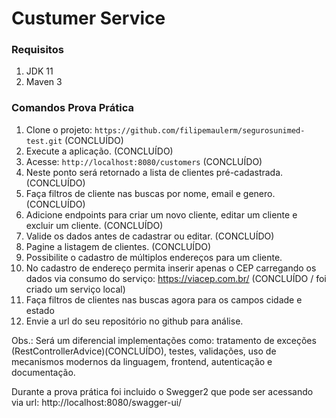 # Custumer Service

### Requisitos

1. JDK 11
1. Maven 3

### Comandos Prova Prática

1. Clone o projeto: `https://github.com/filipemaulerm/segurosunimed-test.git` (CONCLUÍDO)
2. Execute a aplicação. (CONCLUÍDO)
3. Acesse: `http://localhost:8080/customers` (CONCLUÍDO)
4. Neste ponto será retornado a lista de clientes pré-cadastrada. (CONCLUÍDO)
5. Faça filtros de cliente nas buscas por nome, email e genero. (CONCLUÍDO)
6. Adicione endpoints para criar um novo cliente, editar um cliente e excluir um cliente. (CONCLUÍDO)
7. Valide os dados antes de cadastrar ou editar. (CONCLUÍDO)
8. Pagine a listagem de clientes. (CONCLUÍDO)
9. Possibilite o cadastro de múltiplos endereços para um cliente.
10. No cadastro de endereço permita inserir apenas o CEP carregando os dados via consumo do serviço: https://viacep.com.br/ (CONCLUÍDO / foi criado um serviço local)
11. Faça filtros de clientes nas buscas agora para os campos cidade e estado
12. Envie a url do seu repositório no github para análise.

Obs.: Será um diferencial implementações como: tratamento de exceções (RestControllerAdvice)(CONCLUÍDO), 
testes, validações, uso de mecanismos modernos da linguagem, frontend, autenticação e documentação.

Durante a prova prática foi incluido o Swegger2 que pode ser acessando via url: http://localhost:8080/swagger-ui/




